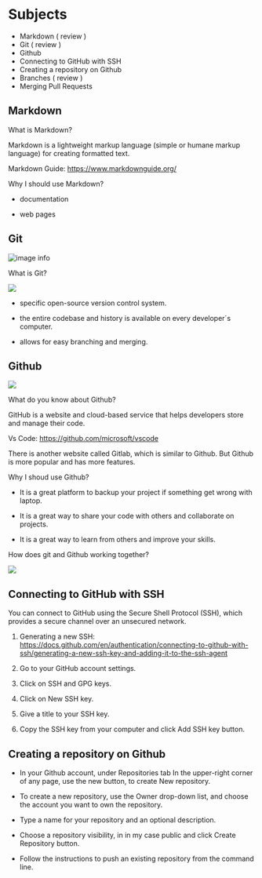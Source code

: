 # Subjects

- Markdown ( review )
- Git ( review )
- Github
- Connecting to GitHub with SSH
- Creating a repository on Github
- Branches ( review )
- Merging Pull Requests

## Markdown

What is Markdown?

Markdown is a lightweight markup language (simple or humane markup language) for creating formatted text.

Markdown Guide: https://www.markdownguide.org/

Why I should use Markdown?

- documentation

- web pages

## Git

![image info](https://media.tproger.ru/uploads/2020/12/git_guide_for_beginners-cover-icon-original.png)


What is Git?

![](https://cdn.movavi.io/pages/0013/24/2448dd0f445a993039a57f67714a8a0a921994c8.webp)


- specific open-source version control system.


- the entire codebase and history is available on every developer&#xb4;s computer.


- allows for easy branching and merging.


## Github

![](https://i.ytimg.com/vi/OEGm7LXAN_c/maxresdefault.jpg)

What do you know about Github?


GitHub is a website and cloud-based service that helps developers store and manage their code.


Vs Code: https://github.com/microsoft/vscode

There is another website called Gitlab, which is similar to Github. But Github is more popular and has more features.


Why I shoud use Github?


- It is a great platform to backup your project if something get wrong with laptop.


- It is a great way to share your code with others and collaborate on projects.


- It is a great way to learn from others and improve your skills.


How does git and Github working together?

![](https://public.crtil.com/images/s0FGke5TM.png)



## Connecting to GitHub with SSH


You can connect to GitHub using the Secure Shell Protocol (SSH), which provides a secure channel over an unsecured network.


1. Generating a new SSH: https://docs.github.com/en/authentication/connecting-to-github-with-ssh/generating-a-new-ssh-key-and-adding-it-to-the-ssh-agent


2. Go to your GitHub account settings.


3. Click on SSH and GPG keys.


4. Click on New SSH key.


5. Give a title to your SSH key.


6. Copy the SSH key from your computer and click Add SSH key button.



## Creating a repository on Github


- In your Github account, under Repositories tab In the upper-right corner of any page, use the new button, to create New repository.


- To create a new repository, use the Owner drop-down list, and choose the account you want to own the repository.


- Type a name for your repository and an optional description. 


- Choose a repository visibility, in in my case public and click Create Repository button.


- Follow the instructions to push an existing repository from the command line.

